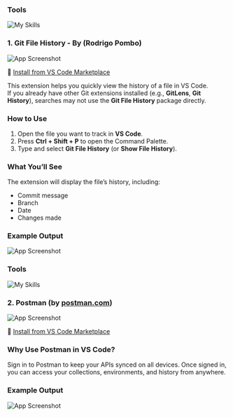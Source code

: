 ### Tools
![My Skills](https://skillicons.dev/icons?i=github)

### 1. Git File History - By (Rodrigo Pombo)

![App Screenshot](https://raw.githubusercontent.com/mohammadsadique/vscode-shortcut/refs/heads/master/header.PNG)

🔗 [Install from VS Code Marketplace](https://marketplace.visualstudio.com/items?itemName=pomber.git-file-history)

This extension helps you quickly view the history of a file in VS Code.  
If you already have other Git extensions installed (e.g., **GitLens**, **Git History**), searches may not use the **Git File History** package directly.  

### How to Use

1. Open the file you want to track in **VS Code**.  
2. Press **Ctrl + Shift + P** to open the Command Palette.  
3. Type and select **Git File History** (or **Show File History**).  

### What You’ll See

The extension will display the file’s history, including:  
- Commit message  
- Branch  
- Date  
- Changes made 

### Example Output
![App Screenshot](https://raw.githubusercontent.com/mohammadsadique/vscode-shortcut/refs/heads/master/show-commit.PNG)


### Tools
![My Skills](https://skillicons.dev/icons?i=postman)

### 2. Postman (by [postman.com](https://postman.com))

![App Screenshot](https://raw.githubusercontent.com/mohammadsadique/vscode-shortcut/refs/heads/master/postman-header.PNG)

🔗 [Install from VS Code Marketplace](https://marketplace.visualstudio.com/items?itemName=Postman.postman-for-vscode)

### Why Use Postman in VS Code?
Sign in to Postman to keep your APIs synced on all devices. Once signed in, you can access your collections, environments, and history from anywhere.

### Example Output
![App Screenshot](https://raw.githubusercontent.com/mohammadsadique/vscode-shortcut/refs/heads/master/postman-body.PNG)
